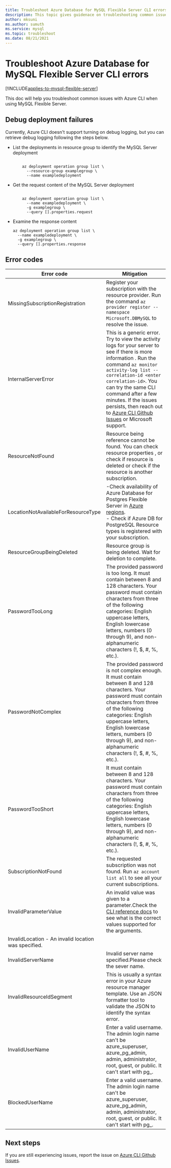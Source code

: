 ```yaml
---
title: Troubleshoot Azure Database for MySQL Flexible Server CLI errors
description: This topic gives guidenace on troubleshooting common issues with Azure CLI when using MySQL Flexible Server.
author: mksuni
ms.author: sumuth
ms.service: mysql
ms.topic: troubleshoot
ms.date: 08/21/2021
---
```



# Troubleshoot Azure Database for MySQL Flexible Server CLI errors
[!INCLUDE[applies-to-mysql-flexible-server](../includes/applies-to-mysql-flexible-server.md)]

This doc will help you troubleshoot common issues with Azure CLI when using MySQL Flexible Server.

## Debug deployment failures 
Currently, Azure CLI doesn't support turning on debug logging, but you can retrieve debug logging following the steps below.

- List the deployments in resource group to identify the MySQL Server deployment 
	```azurecli

		az deployment operation group list \
		  --resource-group examplegroup \
		  --name exampledeployment
	```

- Get the request content of the MySQL Server deployment 
	```azurecli

		az deployment operation group list \
		  --name exampledeployment \
		  -g examplegroup \
		  --query [].properties.request
	```
- Examine the response content 
	```azurecli
	az deployment operation group list \
	  --name exampledeployment \
	  -g examplegroup \
	  --query [].properties.response
	```

## Error codes

| Error code | Mitigation |
| ---------- | ---------- | 
|MissingSubscriptionRegistration|Register your subscription with the resource provider. Run the command ```az provider register --namespace Microsoft.DBMySQL``` to resolve the issue.|
|InternalServerError| This is a generic error.  Try to view the activity logs for your server to see if there is more information . Run the command ```az monitor activity-log list --correlation-id <enter correlation-id>```. You can try the same CLI command after a few minutes. If the issues persists, then reach out to  [Azure CLI Github Issues](https://github.com/Azure/azure-cli/issues) or Microsoft support.|
|ResourceNotFound| Resource being reference cannot be found.  You can check resource properties , or check if resource is deleted or check if the resource is another subscription. |
|LocationNotAvailableForResourceType| -Check availability of Azure Database for Postgres Flexible Server in [Azure regions](https://azure.microsoft.com/global-infrastructure/services/?products=postgresql). <br>- Check if Azure DB for PostgreSQL Resource types is registered with your subscription. |
|ResourceGroupBeingDeleted| Resource group is being deleted. Wait for deletion to complete.|
|PasswordTooLong| The provided password is too long. It must contain between 8 and 128 characters. Your password must contain characters from three of the following categories: English uppercase letters, English lowercase letters, numbers (0 through 9), and non-alphanumeric characters (!, $, #, %, etc.).|
|PasswordNotComplex| The provided password is not complex enough.  It must contain between 8 and 128 characters. Your password must contain characters from three of the following categories: English uppercase letters, English lowercase letters, numbers (0 through 9), and non-alphanumeric characters (!, $, #, %, etc.).|
|PasswordTooShort| It must contain between 8 and 128 characters. Your password must contain characters from three of the following categories: English uppercase letters, English lowercase letters, numbers (0 through 9), and non-alphanumeric characters (!, $, #, %, etc.).|
|SubscriptionNotFound| The requested subscription was not found. Run ```az account list all``` to see all your current subscriptions.|
|InvalidParameterValue| An invalid value was given to a parameter.Check the [CLI reference docs](/cli/azure/postgres/flexible-server) to see what is the correct values supported for the arguments.|
|InvalidLocation - An invalid location was specified. |
|InvalidServerName| Invalid server name specified.Please check the sever name. |
|InvalidResourceIdSegment| This is usually a syntax error in your Azure resource manager template. Use an JSON formatter tool to validate the JSON to identify the syntax error.|
|InvalidUserName| Enter a valid username. The admin login name can't be azure_superuser, azure_pg_admin, admin, administrator, root, guest, or public. It can't start with pg_.|
|BlockedUserName| Enter a valid username. The admin login name can't be azure_superuser, azure_pg_admin, admin, administrator, root, guest, or public. It can't start with pg_.|

## Next steps

If you are still experiencing issues, report the issue on [Azure CLI Github Issues](https://github.com/Azure/azure-cli/issues).
